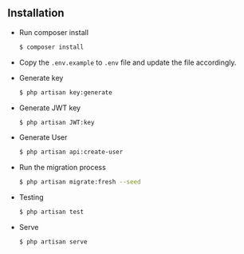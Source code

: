 ## Installation

-   Run composer install
    ```bash
    $ composer install
    ```
-   Copy the `.env.example` to `.env` file and update the file accordingly.
-   Generate key
    ```bash
    $ php artisan key:generate
    ```
-   Generate JWT key

    ```bash
    $ php artisan JWT:key
    ```

-   Generate User
    ```bash
    $ php artisan api:create-user
    ```
-   Run the migration process

    ```bash
    $ php artisan migrate:fresh --seed
    ```

-   Testing

    ```bash
    $ php artisan test
    ```

-   Serve
    ```bash
    $ php artisan serve
    ```
